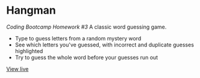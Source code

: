 # Hangman
*Coding Bootcamp Homework #3*
A classic word guessing game.
- Type to guess letters from a random mystery word
- See which letters you've guessed, with incorrect and duplicate guesses highlighted
- Try to guess the whole word before your guesses run out

[View live](https://bigreader.github.io/bootcamp-hangman/)
